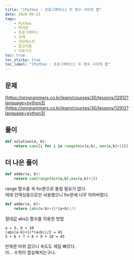 ```yaml
---
title: "[Python : 프로그래머스] 두 정수 사이의 합"
date: 2020-09-23
tags:
    - Python
    - 파이썬
    - 프로그래머스
    - 코테
    - 코딩테스트
    - 알고리즘
    - 자료구조
toc: true
toc_sticky: true
toc_label: "[Python : 프로그래머스] 두 정수 사이의 합"
---
```

## 문제
[https://programmers.co.kr/learn/courses/30/lessons/12912?language=python3](https://programmers.co.kr/learn/courses/30/lessons/12912?language=python3)
## 풀이
```python
def solution(a, b):
    return sum([i for i in range(min(a,b), max(a,b)+1)])
```

## 더 나은 풀이
```python
def adder(a, b):
    return sum(range(min(a,b),max(a,b)+1))
```
range 함수를 꼭 for문으로 돌릴 필요가 없다.  
여태 인덱싱용으로만 사용했으니 for문에 너무 익어버렸다.  
  
```python
def adder(a, b):
    return (abs(a-b)+1)*(a+b)//2
```
절대값 abs() 함수를 이용한 방법  
```
a = 5, b = 10
(abs(a-b)+1)*(a+b)//2 = 45
5 + 6 + 7 + 8 + 9 + 10 = 45
```
반복문 따위 없으니 속도도 제일 빠르다.  
아... 수학이 절실해지는구나.  